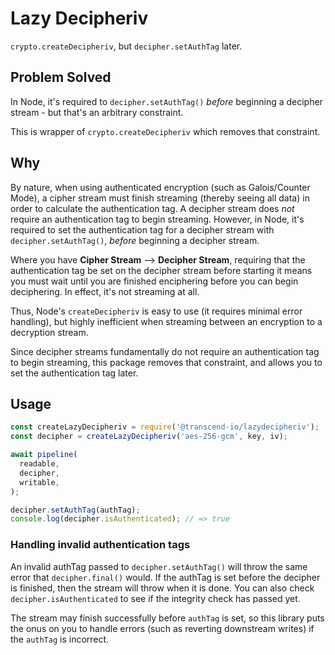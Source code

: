 # Lazy Decipheriv

`crypto.createDecipheriv`, but `decipher.setAuthTag` later.

## Problem Solved

In Node, it's required to `decipher.setAuthTag()` _before_ beginning a decipher stream - but that's an arbitrary constraint.

This is wrapper of `crypto.createDecipheriv` which removes that constraint.

## Why

By nature, when using authenticated encryption (such as Galois/Counter Mode), a cipher stream must finish streaming (thereby seeing all data) in order to calculate the authentication tag. A decipher stream does _not_ require an authentication tag to begin streaming. However, in Node, it's required to set the authentication tag for a decipher stream with `decipher.setAuthTag()`, _before_ beginning a decipher stream. 

Where you have **Cipher Stream** --> **Decipher Stream**, requiring that the authentication tag be set on the decipher stream before starting it means you must wait until you are finished enciphering before you can begin deciphering. In effect, it's not streaming at all.

Thus, Node's `createDecipheriv` is easy to use (it requires minimal error handling), but highly inefficient when streaming between an encryption to a decryption stream.

Since decipher streams fundamentally do not require an authentication tag to begin streaming, this package removes that constraint, and allows you to set the authentication tag later.

## Usage

```js
const createLazyDecipheriv = require('@transcend-io/lazydecipheriv');
const decipher = createLazyDecipheriv('aes-256-gcm', key, iv);

await pipeline(
  readable,
  decipher,
  writable,
);

decipher.setAuthTag(authTag);
console.log(decipher.isAuthenticated); // => true
```

### Handling invalid authentication tags

An invalid authTag passed to `decipher.setAuthTag()` will throw the same error that `decipher.final()` would. If the authTag is set before the decipher is finished, then the stream will throw when it is done. You can also check `decipher.isAuthenticated` to see if the integrity check has passed yet.

The stream may finish successfully before `authTag` is set, so this library puts the onus on you to handle errors (such as reverting downstream writes) if the `authTag` is incorrect.
